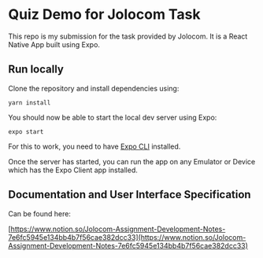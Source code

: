 # Quiz Demo for Jolocom Task

This repo is my submission for the task provided by Jolocom. It is a React Native App  built using Expo.

## Run locally


Clone the repository and install dependencies using:

```yarn install```

You should now be able to start the local dev server using Expo:

```expo start```

For this to work, you need to have [Expo CLI](https://docs.expo.io/versions/latest/get-started/installation/) installed.

Once the server has started, you can run the app on any Emulator or Device which has the Expo Client app installed. 

## Documentation and User Interface Specification

Can be found here:


[https://www.notion.so/Jolocom-Assignment-Development-Notes-7e6fc5945e134bb4b7f56cae382dcc33](https://www.notion.so/Jolocom-Assignment-Development-Notes-7e6fc5945e134bb4b7f56cae382dcc33)
